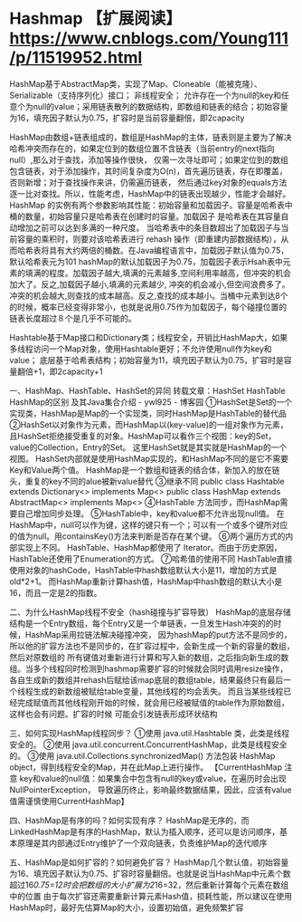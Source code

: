 # Hashmap 【扩展阅读】 https://www.cnblogs.com/Young111/p/11519952.html
HashMap基于AbstractMap类，实现了Map、Cloneable（能被克隆）、Serializable（支持序列化）接口； 非线程安全；
允许存在一个为null的key和任意个为null的value；采用链表散列的数据结构，即数组和链表的结合；初始容量为16，填充因子默认为0.75，扩容时是当前容量翻倍，即2capacity

HashMap由数组+链表组成的，数组是HashMap的主体，链表则是主要为了解决哈希冲突而存在的，如果定位到的数组位置不含链表（当前entry的next指向null）,那么对于查找，添加等操作很快，
仅需一次寻址即可；如果定位到的数组包含链表，对于添加操作，其时间复杂度为O(n)，首先遍历链表，存在即覆盖，否则新增；对于查找操作来讲，仍需遍历链表，
然后通过key对象的equals方法逐一比对查找。所以，性能考虑，HashMap中的链表出现越少，性能才会越好。
HashMap 的实例有两个参数影响其性能：初始容量和加载因子。容量是哈希表中桶的数量，初始容量只是哈希表在创建时的容量。加载因子 是哈希表在其容量自动增加之前可以达到多满的一种尺度。
当哈希表中的条目数超出了加载因子与当前容量的乘积时，则要对该哈希表进行 rehash 操作（即重建内部数据结构），从而哈希表将具有大约两倍的桶数。在Java编程语言中，加载因子默认值为0.75，默认哈希表元为101
hashMap的默认加载因子为0.75，加载因子表示Hsah表中元素的填满的程度。加载因子越大,填满的元素越多,空间利用率越高，但冲突的机会加大了。反之,加载因子越小,填满的元素越少,
冲突的机会减小,但空间浪费多了。冲突的机会越大,则查找的成本越高。反之,查找的成本越小。当桶中元素到达8个的时候，概率已经变得非常小，也就是说用0.75作为加载因子，每个碰撞位置的链表长度超过８个是几乎不可能的。

Hashtable基于Map接口和Dictionary类；线程安全，开销比HashMap大，如果多线程访问一个Map对象，使用Hashtable更好；不允许使用null作为key和value；
底层基于哈希表结构；初始容量为11，填充因子默认为0.75，扩容时是容量翻倍+1，即2capacity+1

一、HashMap、HashTable、HashSet的异同
  转载文章：HashSet HashTable HashMap的区别 及其Java集合介绍 - ywl925 - 博客园
  ①HashSet是Set的一个实现类，HashMap是Map的一个实现类，同时HashMap是HashTable的替代品
  ②HashSet以对象作为元素，而HashMap以(key-value)的一组对象作为元素，且HashSet拒绝接受重复的对象。HashMap可以看作三个视图：key的Set，value的Collection，Entry的Set。 这里HashSet就是其实就是HashMap的一个视图。
   HashSet内部就是使用HashMap实现的，和HashMap不同的是它不需要Key和Value两个值。
   HashMap是一个数组和链表的结合体，新加入的放在链头，重复的key不同的alue被新value替代
  ③继承不同
   public class Hashtable extends Dictionary<> implements Map<>
   public class HashMap  extends AbstractMap<> implements Map<>
  ④HashTable 方法同步，而HashMap需要自己增加同步处理。
  ⑤HashTable中，key和value都不允许出现null值。
   在HashMap中，null可以作为键，这样的键只有一个；可以有一个或多个键所对应的值为null。用containsKey()方法来判断是否存在某个键。
  ⑥两个遍历方式的内部实现上不同。
   HashTable、HashMap都使用了 Iterator。而由于历史原因，HashTable还使用了Enumeration的方式。
  ⑦哈希值的使用不同
   HashTable直接使用对象的hashCode，HashTable中hash数组默认大小是11，增加的方式是 old*2+1。
   而HashMap重新计算hash值，HashMap中hash数组的默认大小是16，而且一定是2的指数。

二、为什么HashMap线程不安全（hash碰撞与扩容导致）
  HashMap的底层存储结构是一个Entry数组，每个Entry又是一个单链表，一旦发生Hash冲突的的时候，HashMap采用拉链法解决碰撞冲突，
  因为hashMap的put方法不是同步的，所以他的扩容方法也不是同步的，在扩容过程中，会新生成一个新的容量的数组，然后对原数组的
  所有键值对重新进行计算和写入新的数组，之后指向新生成的数组。当多个线程同时检测到hashmap需要扩容的时候就会同时调用resize操作，
  各自生成新的数组并rehash后赋给该map底层的数组table，结果最终只有最后一个线程生成的新数组被赋给table变量，其他线程的均会丢失。
  而且当某些线程已经完成赋值而其他线程刚开始的时候，就会用已经被赋值的table作为原始数组，这样也会有问题。扩容的时候 可能会引发链表形成环状结构

三、如何实现HashMap线程同步？
  ①使用 java.util.Hashtable 类，此类是线程安全的。
  ②使用 java.util.concurrent.ConcurrentHashMap，此类是线程安全的。
  ③使用 java.util.Collections.synchronizedMap() 方法包装 HashMap object，得到线程安全的Map，并在此Map上进行操作。
  【CurrentHashMap 注意 key和value的null值：如果集合中包含有null的key或value，在遍历时会出现NullPointerException，
  导致遍历终止，影响最终数据结果，因此，应该有value值需谨慎使用CurrentHashMap】

四、HashMap是有序的吗？如何实现有序？
  HashMap是无序的，而LinkedHashMap是有序的HashMap，默认为插入顺序，还可以是访问顺序，基本原理是其内部通过Entry维护了一个双向链表，负责维护Map的迭代顺序

五、HashMap是如何扩容的？如何避免扩容？
  HashMap几个默认值，初始容量为16、填充因子默认为0.75、扩容时容量翻倍。也就是说当HashMap中元素个数超过16*0.75=12时会把数组的大小扩展为2*16=32，然后重新计算每个元素在数组中的位置
  由于每次扩容还需要重新计算元素Hash值，损耗性能，所以建议在使用HashMap时，最好先估算Map的大小，设置初始值，避免频繁扩容